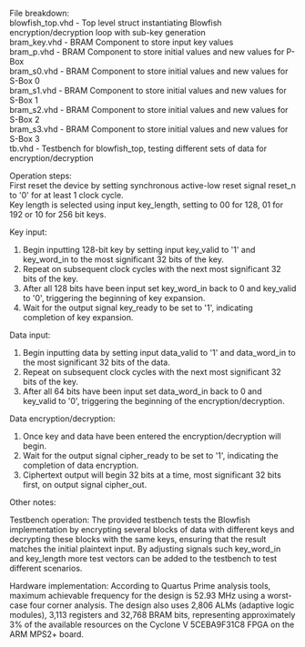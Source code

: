 File breakdown:\
blowfish_top.vhd - Top level struct instantiating Blowfish encryption/decryption loop with sub-key generation\
bram_key.vhd - BRAM Component to store input key values\
bram_p.vhd - BRAM Component to store initial values and new values for P-Box \
bram_s0.vhd - BRAM Component to store initial values and new values for S-Box 0\
bram_s1.vhd - BRAM Component to store initial values and new values for S-Box 1\
bram_s2.vhd - BRAM Component to store initial values and new values for S-Box 2\
bram_s3.vhd - BRAM Component to store initial values and new values for S-Box 3\
tb.vhd - Testbench for blowfish_top, testing different sets of data for encryption/decryption

Operation steps:\
First reset the device by setting synchronous active-low reset signal reset_n to '0' for at least 1 clock cycle.\
Key length is selected using input key_length, setting to 00 for 128, 01 for 192 or 10 for 256 bit keys.

Key input:
1. Begin inputting 128-bit key by setting input key_valid to '1' and key_word_in to the most significant 32 bits of the key.
2. Repeat on subsequent clock cycles with the next most significant 32 bits of the key.
3. After all 128 bits have been input set key_word_in back to 0 and key_valid to '0', triggering the beginning of key expansion.
4. Wait for the output signal key_ready to be set to '1', indicating completion of key expansion.

Data input:
1. Begin inputting data by setting input data_valid to '1' and data_word_in to the most significant 32 bits of the data.
2. Repeat on subsequent clock cycles with the next most significant 32 bits of the key.
3. After all 64 bits have been input set data_word_in back to 0 and key_valid to '0', triggering the beginning of the encryption/decryption.

Data encryption/decryption:
1. Once key and data have been entered the encryption/decryption will begin.
2. Wait for the output signal cipher_ready to be set to '1', indicating the completion of data encryption.
4. Ciphertext output will begin 32 bits at a time, most significant 32 bits first, on output signal cipher_out.

Other notes:

Testbench operation:
The provided testbench tests the Blowfish implementation by encrypting several blocks of data with different keys and decrypting these blocks with the same keys,
ensuring that the result matches the initial plaintext input. By adjusting signals such key_word_in and key_length more test vectors can be added to the testbench
to test different scenarios.

Hardware implementation:
According to Quartus Prime analysis tools, maximum achievable frequency for the design is 52.93 MHz using a worst-case four corner analysis.
The design also uses 2,806 ALMs (adaptive logic modules), 3,113 registers and 32,768 BRAM bits, representing approximately 3% of the available resources
on the Cyclone V 5CEBA9F31C8 FPGA on the ARM MPS2+ board.
